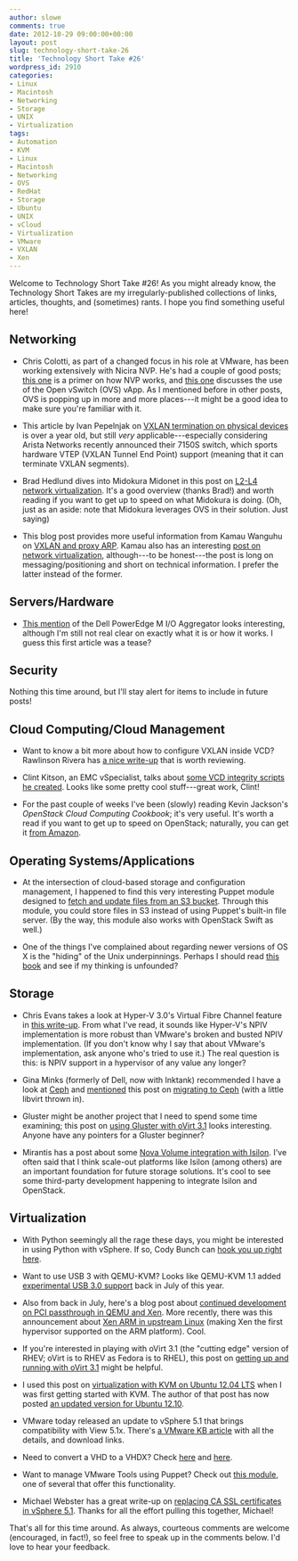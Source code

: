 ```yaml
---
author: slowe
comments: true
date: 2012-10-29 09:00:00+00:00
layout: post
slug: technology-short-take-26
title: 'Technology Short Take #26'
wordpress_id: 2910
categories:
- Linux
- Macintosh
- Networking
- Storage
- UNIX
- Virtualization
tags:
- Automation
- KVM
- Linux
- Macintosh
- Networking
- OVS
- RedHat
- Storage
- Ubuntu
- UNIX
- vCloud
- Virtualization
- VMware
- VXLAN
- Xen
---
```


Welcome to Technology Short Take #26! As you might already know, the Technology Short Takes are my irregularly-published collections of links, articles, thoughts, and (sometimes) rants. I hope you find something useful here!

## Networking

* Chris Colotti, as part of a changed focus in his role at VMware, has been working extensively with Nicira NVP. He's had a couple of good posts; [this one](http://www.chriscolotti.us/vmware/nicira-nvp/nicira-nvp-virtualized-networking-primer/) is a primer on how NVP works, and [this one](http://www.chriscolotti.us/vmware/nicira-nvp/how-the-nicira-nvp-esxi-vapp-works/) discusses the use of the Open vSwitch (OVS) vApp. As I mentioned before in other posts, OVS is popping up in more and more places---it might be a good idea to make sure you're familiar with it.

* This article by Ivan Pepelnjak on [VXLAN termination on physical devices](http://blog.ioshints.info/2011/10/vxlan-termination-on-physical-devices.html) is over a year old, but still _very_ applicable---especially considering Arista Networks recently announced their 7150S switch, which sports hardware VTEP (VXLAN Tunnel End Point) support (meaning that it can terminate VXLAN segments).

* Brad Hedlund dives into Midokura Midonet in this post on [L2-L4 network virtualization](http://bradhedlund.com/2012/10/06/mind-blowing-l2-l4-network-virtualization-by-midokura-midonet/). It's a good overview (thanks Brad!) and worth reading if you want to get up to speed on what Midokura is doing. (Oh, just as an aside: note that Midokura leverages OVS in their solution. Just saying)

* This blog post provides more useful information from Kamau Wanguhu on [VXLAN and proxy ARP](http://www.borgcube.com/blogs/2012/10/vxlan-and-proxy-arp/). Kamau also has an interesting [post on network virtualization](http://www.borgcube.com/blogs/2012/10/network-virtualization-overview/), although---to be honest---the post is long on messaging/positioning and short on technical information. I prefer the latter instead of the former.

## Servers/Hardware

* [This mention](http://bladesmadesimple.com/2012/10/first-lookdell-poweredge-m-io-aggregator/) of the Dell PowerEdge M I/O Aggregator looks interesting, although I'm still not real clear on exactly what it is or how it works. I guess this first article was a tease?

## Security

Nothing this time around, but I'll stay alert for items to include in future posts!

## Cloud Computing/Cloud Management

* Want to know a bit more about how to configure VXLAN inside VCD? Rawlinson Rivera has [a nice write-up](http://www.punchingclouds.com/2012/09/09/vcloud-director-5-1-vxlan-configuration/) that is worth reviewing.

* Clint Kitson, an EMC vSpecialist, talks about [some VCD integrity scripts he created](http://velemental.com/2012/10/10/what-changed-vcloud-director-integrity-scripts-unleashed/). Looks like some pretty cool stuff---great work, Clint!

* For the past couple of weeks I've been (slowly) reading Kevin Jackson's _OpenStack Cloud Computing Cookbook_; it's very useful. It's worth a read if you want to get up to speed on OpenStack; naturally, you can get it [from Amazon](http://www.amazon.com/OpenStack-Cloud-Computing-Cookbook-Jackson/dp/1849517320/ref=la_B009HPUFRW_1_1?ie=UTF8&qid=1351291152&sr=1-1).

## Operating Systems/Applications

* At the intersection of cloud-based storage and configuration management, I happened to find this very interesting Puppet module designed to [fetch and update files from an S3 bucket](http://puppetlabs.com/blog/module-of-the-week-branan-s3file/). Through this module, you could store files in S3 instead of using Puppet's built-in file server. (By the way, this module also works with OpenStack Swift as well.)

* One of the things I've complained about regarding newer versions of OS X is the "hiding" of the Unix underpinnings. Perhaps I should read [this book](http://www.tuaw.com/2012/10/15/tuaw-bookshelf-learning-unix-for-os-x-mountain-lion/) and see if my thinking is unfounded?

## Storage

* Chris Evans takes a look at Hyper-V 3.0's Virtual Fibre Channel feature in [this write-up](http://blog.thestoragearchitect.com/2012/10/05/windows-server-2012-windows-server-8?-virtual-fibre-channel/). From what I've read, it sounds like Hyper-V's NPIV implementation is more robust than VMware's broken and busted NPIV implementation. (If you don't know why I say that about VMware's implementation, ask anyone who's tried to use it.) The real question is this: is NPIV support in a hypervisor of any value any longer?

* Gina Minks (formerly of Dell, now with Inktank) recommended I have a look at [Ceph](http://ceph.com/) and [mentioned](http://ginaminks.com/wordpress/updates-from-the-land-of-the-cephalopods/) this post on [migrating to Ceph](http://www.hastexo.com/resources/hints-and-kinks/migrating-virtual-machines-block-based-storage-radosceph) (with a little libvirt thrown in).

* Gluster might be another project that I need to spend some time examining; this post on [using Gluster with oVirt 3.1](http://blog.jebpages.com/archives/ovirt-3-1-glusterized/) looks interesting. Anyone have any pointers for a Gluster beginner?

* Mirantis has a post about some [Nova Volume integration with Isilon](http://www.mirantis.com/blog/openstack-nova-volume-integration-with-isilon/). I've often said that I think scale-out platforms like Isilon (among others) are an important foundation for future storage solutions. It's cool to see some third-party development happening to integrate Isilon and OpenStack.

## Virtualization

* With Python seemingly all the rage these days, you might be interested in using Python with vSphere. If so, Cody Bunch can [hook you up right here](http://professionalvmware.com/2012/07/getting-started-with-psphere-on-osx/).

* Want to use USB 3 with QEMU-KVM? Looks like QEMU-KVM 1.1 added [experimental USB 3.0 support](http://www.linux-kvm.com/content/qemu-kvm-11-adds-experimental-support-usb-30) back in July of this year.

* Also from back in July, here's a blog post about [continued development on PCI passthrough in QEMU and Xen](http://blog.xen.org/index.php/2012/07/16/pci-passthrough-in-qemu/). More recently, there was this announcement about [Xen ARM in upstream Linux](http://blog.xen.org/index.php/2012/10/08/xen-arm-in-linux/) (making Xen the first hypervisor supported on the ARM platform). Cool.

* If you're interested in playing with oVirt 3.1 (the "cutting edge" version of RHEV; oVirt is to RHEV as Fedora is to RHEL), this post on [getting up and running with oVirt 3.1](http://blog.jebpages.com/archives/up-and-running-with-ovirt-3-1-edition/) might be helpful.

* I used this post on [virtualization with KVM on Ubuntu 12.04 LTS](http://www.howtoforge.com/virtualization-with-kvm-on-ubuntu-12.04-lts) when I was first getting started with KVM. The author of that post has now posted [an updated version for Ubuntu 12.10](http://blog.allanglesit.com/2012/10/linux-kvm-ubuntu-12-10-with-openvswitch/).

* VMware today released an update to vSphere 5.1 that brings compatibility with View 5.1x. There's [a VMware KB article](http://kb.vmware.com/kb/2035268) with all the details, and download links.

* Need to convert a VHD to a VHDX? Check [here](http://blogs.msdn.com/b/virtual_pc_guy/archive/2012/10/02/converting-a-vhd-to-a-vhdx.aspx) and [here](http://blogs.msdn.com/b/virtual_pc_guy/archive/2012/10/03/using-powershell-to-convert-a-vhd-to-a-vhdx.aspx).

* Want to manage VMware Tools using Puppet? Check out [this module](http://puppetlabs.com/blog/module-of-the-week-razorsedge-vmwaretools/), one of several that offer this functionality.

* Michael Webster has a great write-up on [replacing CA SSL certificates in vSphere 5.1](http://longwhiteclouds.com/2012/10/27/updating-ca-ssl-certificates-in-vsphere-5-1/). Thanks for all the effort pulling this together, Michael!

That's all for this time around. As always, courteous comments are welcome (encouraged, in fact!), so feel free to speak up in the comments below. I'd love to hear your feedback.
